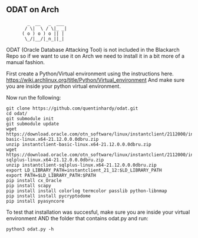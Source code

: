 ## ODAT on Arch

            _  __   _  ___ 
           / \|  \ / \|_ _|
          ( o ) o ) o || | 
           \_/|__/|_n_||_| 


ODAT (Oracle Database Attacking Tool) is not included in the Blackarch Repo so if we want to use it on Arch we need to install it in a bit more of a manual fashion.

First create a Python/Virtual environment using the instructions here. https://wiki.archlinux.org/title/Python/Virtual_environment
And make sure you are inside your python virtual environment.

Now run the following:

```
git clone https://github.com/quentinhardy/odat.git
cd odat/
git submodule init
git submodule update
wget https://download.oracle.com/otn_software/linux/instantclient/2112000/instantclient-basic-linux.x64-21.12.0.0.0dbru.zip
unzip instantclient-basic-linux.x64-21.12.0.0.0dbru.zip
wget https://download.oracle.com/otn_software/linux/instantclient/2112000/instantclient-sqlplus-linux.x64-21.12.0.0.0dbru.zip
unzip instantclient-sqlplus-linux.x64-21.12.0.0.0dbru.zip
export LD_LIBRARY_PATH=instantclient_21_12:$LD_LIBRARY_PATH
export PATH=$LD_LIBRARY_PATH:$PATH
pip install cx_Oracle
pip install scapy
pip install install colorlog termcolor passlib python-libnmap
pip install install pycryptodome
pip install pyasyncore 
```

To test that installation was succesful, make sure you are inside your virtual environment AND the folder that contains odat.py and run:

`python3 odat.py -h`



